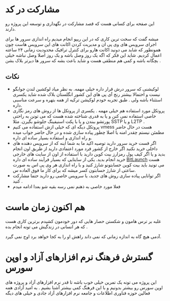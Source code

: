 # مشارکت در کد 
این صفحه برای کسانی هست که قصد مشارکت در نگهداری و توسعه این پروژه رو دارند. 

میشه گفت که سخت ترین کاری که در این ریپو انجام میدیم راه اندازی سرور ها برای اجرای سرویس های وی پی ان و مدیریت کردن اکانت های این سرویس هاست چون همونطور که شاید می دونید اکانت هارو برای کنترل ترافیک محدودیت زمانی ۲۴ ساعته اعمال کردیم. شاید این فکر که اگه یک روز وصل باشه و یک روز اصلا وصل نباشه خیلی بچگانه باشه و کمی هم منطقی هست و شاید باعث بشه که سرور ها دیرتر بلاک بشن . 

## نکات 
- لوکیشنی که سرور درش قرار داره خیلی مهمه. به نظر میاد لوکشین لندن جوابگو نیست و احتمالا بیشتر رنج آی پی های این کشور انگلستان بلاک شده شاید یکسری استثناء باشه ولی . طبق تجربه خودم لوکیشن ترکیه  از همه بتهره و سرعت مناسبی داره. 
- پروتکل مورد استفاده هم خیلی مهمه . یکسری از پروتکل ها از روش های رمز نگاری خاصی استفاده نمی کنن و یا به قدری شناخته شده هست که می تونن به راحتی پورتشو ببندن و یا با پکت اسنیفینگ جلوشو بگیرن. مثلا SSTP و یا L2TP . 
- پروتکل دیگه ای که خیلی ازش استفاده می کنیم vmess هست در حال حاضر مطمئن نیستم چقدر امنه یا اصلا چطور پیاده سازی شده و در حال حاضر جواب میده و راه اندازی و استفاده بسیار ساده ای داره. 
- اگر قست خرید سرور دارید توصیه اکید ما به شما اینه که از سرویس دهنده های داخلی خرید نکنید اگر خارج از کشور فرد مورد اعتمادی دارید از طریق اون انجام بدید و یا اگر کیف پول رمزارز بیت کوین دارید با استفاده از اون از سایت های خارجی خرید انجام بدید. یکی از سایتایی که بسیار فرآیند ساده ای داره [BitLaunch](https://bitlaunch.io/) هست می تونید باید بیت کوین حسابتونو شارژ کنید و با راه اندازی هر وی پی اس به صورت ساعتی از شارژ حسابتون کسر میشه که برای کار ما فوق العاده س. 
- اگر توانایی پیاده سازی روش های جدید، یا سرویس خاصی رو دارید حتما مشارکت کنید . 
- فعلا مورد خاصی به ذهنم نمی رسه بقیه شو بعدا ادامه میدم 

# هم اکنون زمان ماست 
غلبه بر ترس هامون و شکستن حصار هایی که دور خودمون کشیدم برترین کاری هست که هر انسانی در زندگیش می تونه انجام بده . 

آدمی هیچ گاه به اندازه زمانی که نمی داند راهش او را به کجا خواهد برد اوج نمی گیرد. 

# گسترش فرهنگ نرم افزارهای آزاد و اوپن سورس 
این پروژه می تونه یک تمرین خیلی خوب باشه تا قدر نرم افزارهای آزاد و پروژه های اوپن سورس رو بیشتر بدونیم و با این فرهنگ کمی بیشتر آشنا بشیم . به امید آزادی همه فعالین حوزه فناوری اطلاعات و جامعه نرم افزارهای آزاد جادی و خیلی های دیگه 
